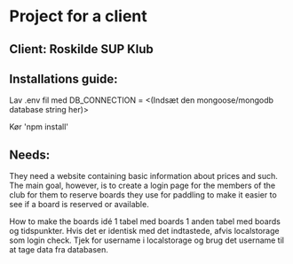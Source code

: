# Project for a client

<h2>Client: Roskilde SUP Klub</h2>

<h2>Installations guide:</h2>
<p>Lav .env fil med DB_CONNECTION = <(Indsæt den mongoose/mongodb database string her)> </p>
<p>Kør 'npm install'</p>

<h2>Needs:</h2>
They need a website containing basic information about prices and such. The main goal, however, is to create a login page for the members of the club for them to reserve boards they use for paddling to make it easier to see if a board is reserved or available.  

How to make the boards idé
1 tabel med boards
1 anden tabel med boards og tidspunkter. Hvis det er identisk med det indtastede, afvis
localstorage som login check. Tjek for username i localstorage og brug det username til at tage data fra databasen.